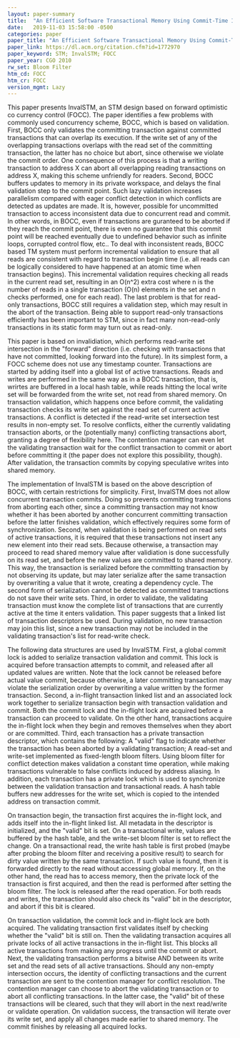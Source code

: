 ```yaml
---
layout: paper-summary
title:  "An Efficient Software Transactional Memory Using Commit-Time Invalidation"
date:   2019-11-03 15:58:00 -0500
categories: paper
paper_title: "An Efficient Software Transactional Memory Using Commit-Time Invalidation"
paper_link: https://dl.acm.org/citation.cfm?id=1772970
paper_keyword: STM; InvalSTM; FOCC
paper_year: CGO 2010
rw_set: Bloom Filter
htm_cd: FOCC
htm_cr: FOCC
version_mgmt: Lazy
---
```


This paper presents InvalSTM, an STM design based on forward optimistic co currency control (FOCC). The paper identifies
a few problems with commonly used concurrency scheme, BOCC, which is based on validation. First, BOCC only validates the 
committing transaction against committed transactions that can overlap its execution. If the write set of any of the 
overlapping transactions overlaps with the read set of the committing transaction, the latter has no choice but abort,
since otherwise we violate the commit order. One consequence of this process is that a writing transaction to address X
can abort all overlapping reading transactions on address X, making this scheme unfriendly for readers. Second, BOCC
buffers updates to memory in its private workspace, and delays the final validation step to the commit point. Such
lazy validation increases parallelism compared with eager conflict detection in which conflicts are detected as updates
are made. It is, however, possible for uncommitted transaction to access inconsistent data due to concurrent read
and commit. In other words, in BOCC, even if transactions are guranteed to be aborted if they reach the commit point,
there is even no guarantee that this commit point will be reached eventually due to undefined behavior such as infinite 
loops, corrupted control flow, etc.. To deal with inconsistent reads, BOCC based TM system must perform incremental validation
to ensure that all reads are consistent with regard to transaction begin time (i.e. all reads can be logically considered
to have happened at an atomic time when transaction begins). This incremental validation requires checking all reads in
the current read set, resulting in an O(n^2) extra cost where n is the number of reads in a single transaction (O(n) elements 
in the set and n checks performed, one for each read). The last problem is that for read-only transactions, BOCC still 
requires a validation step, which may result in the abort of the transaction. Being able to support read-only transactions
efficiently has been important to STM, since in fact many non-read-only transactions in its static form may turn out
as read-only.

This paper is based on invalidiation, which performs read-write set intersection in the "forward" direction (i.e. checking
with transactions that have not committed, looking forward into the future). In its simplest form, a FOCC scheme does 
not use any timestamp counter. Transactions are started by adding itself into a global list of active transactions.
Reads and writes are performed in the same way as in a BOCC transaction, that is, wrirtes are buffered in a local hash
table, while reads hitting the local write set will be forwarded from the write set, not read from shared memory. On
transaction validation, which happens once before commit, the validating transaction checks its write set against the 
read set of current active transactions. A conflict is detected if the read-write set intersection test results in non-empty
set. To resolve conflicts, either the currently validating transaction aborts, or the (potentially many) conflicting 
transactions abort, granting a degree of flexibility here. The contention manager can even let the validating transaction
wait for the conflict transaction to commit or abort before committing it (the paper does not explore this possibility,
though). After validation, the transaction commits by copying speculative writes into shared memory.

The implementation of InvalSTM is based on the above description of BOCC, with certain restrictions for simplicity.
First, InvalSTM does not allow concurrent transaction commits. Doing so prevents committing transactions from aborting 
each other, since a committing transaction may not know whether it has been aborted by another concurrent committing 
transaction before the latter finishes validation, which effectively requires some form of synchronization. Second, when
validation is being performed on read sets of active transactions, it is required that these transactions not insert
any new element into their read sets. Because otherwise, a transaction may proceed to read shared memory value after 
validiation is done successfully on its read set, and before the new values are committed to shared memory. This way,
the transaction is serialized before the committing transaction by not observing its update, but may later serialize 
after the same transaction by overwriting a value that it wrote, creating a dependency cycle. The second form of serialization 
cannot be detected as committed transactions do not save their write sets. Third, in order to validate, the validating
transaction must know the complete list of transactions that are currently active at the time it enters validation.
This paper suggests that a linked list of transaction descriptors be used. During validation, no new transaction may
join this list, since a new transaction may not be included in the validating transaction's list for read-write check.

The following data structures are used by InvalSTM. First, a global commit lock is added to serialize transaction validation
and commit. This lock is acquired before transaction attempts to commit, and released after all updated values are written.
Note that the lock cannot be released before actual value commit, because otherwise, a later committing transaction may violate 
the serialization order by overwriting a value written by the former transaction. Second, a in-flight transaction linked list
and an associated lock work together to serialize transaction begin with transaction validation and commit. Both the 
commit lock and the in-flight lock are acquired before a transaction can proceed to validate. On the other hand, transactions 
acquire the in-flight lock when they begin and removes themselves when they abort or are committed. Third, each transaction
has a private transaction descriptor, which contains the following: A "valid" flag to indicate whether the transaction
has been aborted by a validating transaction; A read-set and write-set implemented as fixed-length bloom filters. Using
bloom filter for conflict detection makes validation a constant time operation, while making transactions vulnerable
to false conflicts induced by address aliasing. In addition, each transaction has a private lock which is used to synchronize
between the validation transaction and transactional reads. A hash table buffers new addresses for the write set, which
is copied to the intended address on transaction commit.

On transaction begin, the transaction first acquires the in-flight lock, and adds itself into the in-flight linked list.
All metadata in the descriptor is initialized, and the "valid" bit is set. On a transactional write, values are buffered 
by the hash table, and the write-set bloom filter is set to reflect the change. On a transactional read, the write hash 
table is first probed (maybe after probing the bloom filter and receiving a positive result) to search for dirty value 
written by the same transaction. If such value is found, then it is forwarded directly to the read without accessing 
global memory. If, on the other hand, the read has to access memory, then the private lock of the transaction is first 
acquired, and then the read is performed after setting the bloom filter. The lock is released after the read operation. 
For both reads and writes, the transaction should also check its "valid" bit in the descriptor, and abort if this bit is 
cleared. 

On transaction validation, the commit lock and in-flight lock are both acquired. The validating transaction first validates 
itself by checking whether the "valid" bit is still on. Then the validating transaction acquires all private locks of all 
active transactions in the in-flight list. This blocks all active transactions from making any progress until the commit 
or abort. Next, the validating transaction performs a bitwise AND between its write set and the read sets of all active 
transactions. Should any non-empty intersection occurs, the identity of conflicting transactions and the current transaction 
are sent to the contention manager for conflict resolution. The contention manager can choose to abort the validating 
transaction or to abort all conflicting transactions. In the latter case, the "valid" bit of these transactions will be 
cleared, such that they will abort in the next read/write or validate operation. On validation success, the transaction
will iterate over its write set, and apply all changes made earlier to shared memory. The commit finishes by releasing all
acquired locks.
